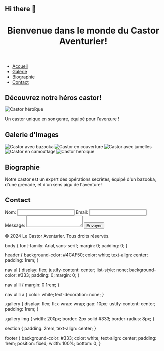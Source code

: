 ## Hi there 👋
<!DOCTYPE html>
<html lang="fr">
<head>
    <meta charset="UTF-8">
    <meta name="viewport" content="width=device-width, initial-scale=1.0">
    <title>Le Castor Aventurier</title>
    <link rel="stylesheet" href="styles.css">
</head>
<body>
    <header>
        <h1>Bienvenue dans le monde du Castor Aventurier!</h1>
    </header>
    <nav>
        <ul>
            <li><a href="#accueil">Accueil</a></li>
            <li><a href="#galerie">Galerie</a></li>
            <li><a href="#biographie">Biographie</a></li>
            <li><a href="#contact">Contact</a></li>
        </ul>
    </nav>
    <section id="accueil">
        <h2>Découvrez notre héros castor!</h2>
        <img src="images/castor_accueil.png" alt="Castor héroïque" />
        <p>Un castor unique en son genre, équipé pour l'aventure !</p>
    </section>
    <section id="galerie">
        <h2>Galerie d'Images</h2>
        <div class="gallery">
            <img src="images/castor1.png" alt="Castor avec bazooka" />
            <img src="images/castor2.png" alt="Castor en couverture" />
            <img src="images/castor3.png" alt="Castor avec jumelles" />
            <img src="images/castor4.png" alt="Castor en camouflage" />
            <img src="images/castor5.png" alt="Castor héroïque" />
        </div>
    </section>
    <section id="biographie">
        <h2>Biographie</h2>
        <p>Notre castor est un expert des opérations secrètes, équipé d'un bazooka, d'une grenade, et d'un sens aigu de l'aventure!</p>
    </section>
    <section id="contact">
        <h2>Contact</h2>
        <form>
            <label for="name">Nom:</label>
            <input type="text" id="name" name="name" required>
            <label for="email">Email:</label>
            <input type="email" id="email" name="email" required>
            <label for="message">Message:</label>
            <textarea id="message" name="message" required></textarea>
            <button type="submit">Envoyer</button>
        </form>
    </section>
    <footer>
        <p>&copy; 2024 Le Castor Aventurier. Tous droits réservés.</p>
    </footer>
</body>
</html>



body {
    font-family: Arial, sans-serif;
    margin: 0;
    padding: 0;
}

header {
    background-color: #4CAF50;
    color: white;
    text-align: center;
    padding: 1rem;
}

nav ul {
    display: flex;
    justify-content: center;
    list-style: none;
    background-color: #333;
    padding: 0;
    margin: 0;
}

nav ul li {
    margin: 0 1rem;
}

nav ul li a {
    color: white;
    text-decoration: none;
}

.gallery {
    display: flex;
    flex-wrap: wrap;
    gap: 10px;
    justify-content: center;
    padding: 1rem;
}

.gallery img {
    width: 200px;
    border: 2px solid #333;
    border-radius: 8px;
}

section {
    padding: 2rem;
    text-align: center;
}

footer {
    background-color: #333;
    color: white;
    text-align: center;
    padding: 1rem;
    position: fixed;
    width: 100%;
    bottom: 0;
}
